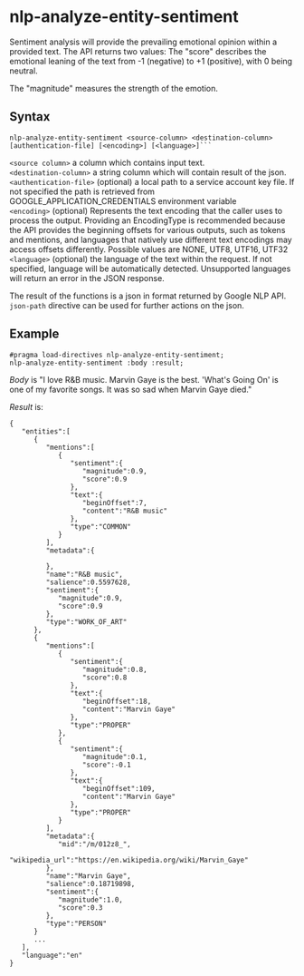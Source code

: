 # nlp-analyze-entity-sentiment

Sentiment analysis will provide the prevailing emotional opinion within a provided text. The API returns two values: 
The "score" describes the emotional leaning of the text from -1 (negative) to +1 (positive), with 0 being neutral.

The "magnitude" measures the strength of the emotion.

## Syntax
```
nlp-analyze-entity-sentiment <source-column> <destination-column> [authentication-file] [<encoding>] [<language>]```
```

`<source column>` a column which contains input text.<br>
`<destination-column>` a string column which will contain result of the json.<br>
`<authentication-file>` (optional) a local path to a service account key file. 
If not specified the path is retrieved from GOOGLE_APPLICATION_CREDENTIALS environment variable<br>
`<encoding>` (optional) Represents the text encoding that the caller uses to process the output. 
Providing an EncodingType is recommended because the API provides the beginning offsets for various outputs, 
such as tokens and mentions, and languages that natively use different text encodings may access offsets differently.
Possible values are NONE, UTF8, UTF16, UTF32<br>
`<language>` (optional) the language of the text within the request. If not specified, language will be automatically 
detected. Unsupported languages will return an error in the JSON response.<br>

The result of the functions is a json in format returned by Google NLP API. `json-path` directive can be used
for further actions on the json.

## Example
```
#pragma load-directives nlp-analyze-entity-sentiment;
nlp-analyze-entity-sentiment :body :result;
```

_Body_ is "I love R&B music. Marvin Gaye is the best. 'What's Going On' is one of my favorite songs. It was so sad 
when Marvin Gaye died."

_Result_ is:

```
{
   "entities":[
      {
         "mentions":[
            {
               "sentiment":{
                  "magnitude":0.9,
                  "score":0.9
               },
               "text":{
                  "beginOffset":7,
                  "content":"R&B music"
               },
               "type":"COMMON"
            }
         ],
         "metadata":{

         },
         "name":"R&B music",
         "salience":0.5597628,
         "sentiment":{
            "magnitude":0.9,
            "score":0.9
         },
         "type":"WORK_OF_ART"
      },
      {
         "mentions":[
            {
               "sentiment":{
                  "magnitude":0.8,
                  "score":0.8
               },
               "text":{
                  "beginOffset":18,
                  "content":"Marvin Gaye"
               },
               "type":"PROPER"
            },
            {
               "sentiment":{
                  "magnitude":0.1,
                  "score":-0.1
               },
               "text":{
                  "beginOffset":109,
                  "content":"Marvin Gaye"
               },
               "type":"PROPER"
            }
         ],
         "metadata":{
            "mid":"/m/012z8_",
            "wikipedia_url":"https://en.wikipedia.org/wiki/Marvin_Gaye"
         },
         "name":"Marvin Gaye",
         "salience":0.18719898,
         "sentiment":{
            "magnitude":1.0,
            "score":0.3
         },
         "type":"PERSON"
      }
      ...
   ],
   "language":"en"
}
```